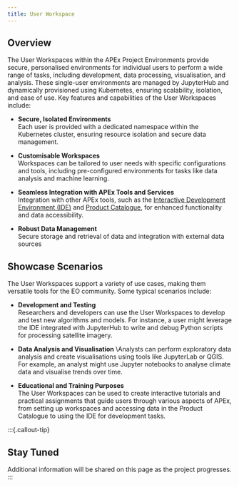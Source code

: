 ```yaml
---
title: User Workspace
---
```


## Overview

The User Workspaces within the APEx Project Environments provide secure, personalised environments for individual users to
perform a wide range of tasks, including development, data processing, visualisation, and analysis. These single-user
environments are managed by JupyterHub and dynamically provisioned using Kubernetes, ensuring scalability, isolation,
and ease of use. Key features and capabilities of the User Workspaces include:

* **Secure, Isolated Environments**\
  Each user is provided with a dedicated namespace within the Kubernetes cluster, ensuring resource isolation and secure
  data management.

* **Customisable Workspaces**\
  Workspaces can be tailored to user needs with specific configurations and tools, including pre-configured environments
  for tasks like data analysis and machine learning.

* **Seamless Integration with APEx Tools and Services**\
  Integration with other APEx tools, such as the [Interactive Development Environment (IDE)](ide.md)
  and [Product Catalogue](catalog.qmd), for enhanced functionality and data accessibility.

* **Robust Data Management**\
  Secure storage and retrieval of data and integration with external data sources

## Showcase Scenarios

The User Workspaces support a variety of use cases, making them versatile tools for the EO community. Some typical
scenarios include:

* **Development and Testing**\
  Researchers and developers can use the User Workspaces to develop and test new algorithms and models. For instance, a
  user might leverage the IDE integrated with JupyterHub to write and debug Python scripts for processing satellite
  imagery.

* **Data Analysis and Visualisation**
  \Analysts can perform exploratory data analysis and create visualisations using tools like JupyterLab or QGIS. For
  example, an analyst might use Jupyter notebooks to analyse climate data and visualise trends over time.

* **Educational and Training Purposes**\
  The User Workspaces can be used to create interactive tutorials and practical assignments that guide users through
  various aspects of APEx, from setting up workspaces and accessing data in the Product Catalogue to using the IDE for
  development tasks.

:::{.callout-tip}

## Stay Tuned

Additional information will be shared on this page as the project progresses.
:::
